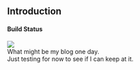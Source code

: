 ## Introduction

#### Build Status
![](https://paulmilbank.visualstudio.com/_apis/public/build/definitions/a822f7ab-14b9-4c60-9060-540727d0c103/4/badge) 
<br>
What might be my blog one day.<br> 
Just testing for now to see if I can keep at it. 
